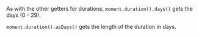 As with the other getters for durations, `moment.duration().days()` gets the days (0 - 29).

`moment.duration().asDays()` gets the length of the duration in days.
